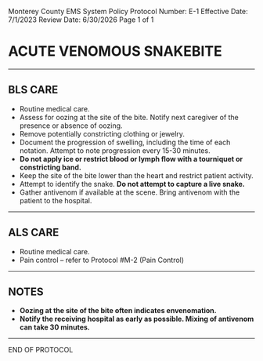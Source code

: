 Monterey County EMS System Policy
Protocol Number: E-1
Effective Date: 7/1/2023
Review Date: 6/30/2026
Page 1 of 1

# ACUTE VENOMOUS SNAKEBITE

---

## BLS CARE

- Routine medical care.
- Assess for oozing at the site of the bite. Notify next caregiver of the presence or absence of oozing.
- Remove potentially constricting clothing or jewelry.
- Document the progression of swelling, including the time of each notation. Attempt to note progression every 15-30 minutes.
- **Do not apply ice or restrict blood or lymph flow with a tourniquet or constricting band.**
- Keep the site of the bite lower than the heart and restrict patient activity.
- Attempt to identify the snake. **Do not attempt to capture a live snake.**
- Gather antivenom if available at the scene. Bring antivenom with the patient to the hospital.

---

## ALS CARE

- Routine medical care.
- Pain control – refer to Protocol #M-2 (Pain Control)

---

## NOTES

- **Oozing at the site of the bite often indicates envenomation.**
- **Notify the receiving hospital as early as possible. Mixing of antivenom can take 30 minutes.**

---

END OF PROTOCOL

